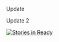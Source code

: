 Update

Update 2

[![Stories in Ready](https://badge.waffle.io/rafaelchiti/waffle_test.png?label=ready&title=Ready)](http://waffle.io/rafaelchiti/waffle_test)
